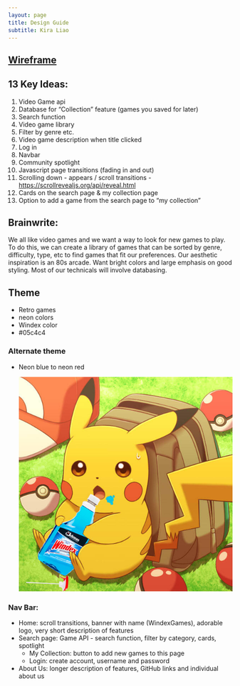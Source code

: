 ```yaml
---
layout: page
title: Design Guide
subtitle: Kira Liao 
---
```

## [Wireframe](https://docs.google.com/presentation/d/1bv--S9_jOwYo-GynX0uEnSAN2nPqQGaUkrtaWwmMdtM/edit?usp=sharing)
## 13 Key Ideas:
1. Video Game api
2. Database for “Collection” feature (games you saved for later)
3. Search function
4. Video game library
5. Filter by genre etc.
6. Video game description when title clicked
7. Log in
8. Navbar
9. Community spotlight
10. Javascript page transitions (fading in and out)
11. Scrolling down - appears / scroll transitions - https://scrollrevealjs.org/api/reveal.html
12. Cards on the search page & my collection page
13. Option to add a game from the search page to “my collection”

## Brainwrite:
We all like video games and we want a way to look for new games to play. To do this, we can create a library of games that can be sorted by genre, difficulty, type, etc to find games that fit our preferences. Our aesthetic inspiration is an 80s arcade. Want bright colors and large emphasis on good styling. Most of our technicals will involve databasing.

## Theme
- Retro games
- neon colors
- Windex color
- #05c4c4 
### Alternate theme
- Neon blue to neon red

  ![pikachu](/assets/img/PikachuDrinkingWindex.png)
### Nav Bar:
* Home: scroll transitions, banner with name (WindexGames), adorable logo, very short description of features
* Search page: Game API - search function, filter by category, cards, spotlight
    * My Collection: button to add new games to this page
    * Login: create account, username and password
* About Us: longer description of features, GitHub links and individual about us